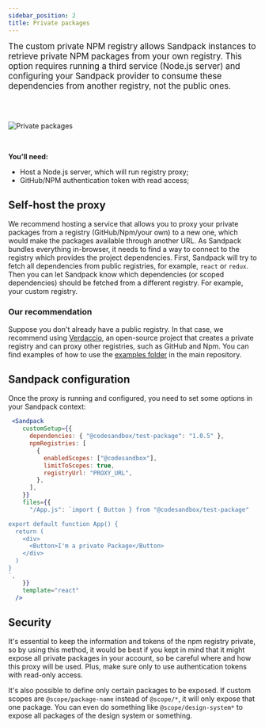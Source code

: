 ```yaml
---
sidebar_position: 2
title: Private packages
---
```


<big>The custom private NPM registry allows Sandpack instances to retrieve private NPM packages from your own registry. This option requires running a third service (Node.js server) and configuring your Sandpack provider to consume these dependencies from another registry, not the public ones.</big>

<br/>
<br/>

![Private packages](/img/private-package.png)

<br/>

**You'll need:**
- Host a Node.js server, which will run registry proxy;
- GitHub/NPM authentication token with read access;

## Self-host the proxy

We recommend hosting a service that allows you to proxy your private packages from a registry (GitHub/Npm/your own) to a new one, which would make the packages available through another URL. 
As Sandpack bundles everything in-browser, it needs to find a way to connect to the registry which provides the project dependencies. 
First, Sandpack will try to fetch all dependencies from public registries, for example, `react` or `redux`. Then you can let Sandpack know which dependencies (or scoped dependencies) should be fetched from a different registry. For example, your custom registry.

### Our recommendation
Suppose you don't already have a public registry. In that case, we recommend using [Verdaccio](https://verdaccio.org/), an open-source project that creates a private registry and can proxy other registries, such as GitHub and Npm. 
You can find examples of how to use the [examples folder](https://github.com/codesandbox/sandpack/tree/main/examples) in the main repository.

## Sandpack configuration

Once the proxy is running and configured, you need to set some options in your Sandpack context:

```jsx
 <Sandpack
    customSetup={{
      dependencies: { "@codesandbox/test-package": "1.0.5" },
      npmRegistries: [
        {
          enabledScopes: ["@codesandbox"],
          limitToScopes: true,
          registryUrl: "PROXY_URL", 
        },
      ],
    }}
    files={{
      "/App.js": `import { Button } from "@codesandbox/test-package"

export default function App() {
  return (
    <div>
      <Button>I'm a private Package</Button>
    </div>
  )
}
`,
    }}
    template="react"
  />
```

## Security
It's essential to keep the information and tokens of the npm registry private, so by using this method, it would be best if you kept in mind that it might expose all private packages in your account, so be careful where and how this proxy will be used. Plus, make sure only to use authentication tokens with read-only access.

It's also possible to define only certain packages to be exposed. If custom scopes are `@scope/package-name` instead of `@scope/*`, it will only expose that one package. You can even do something like `@scope/design-system*` to expose all packages of the design system or something.

